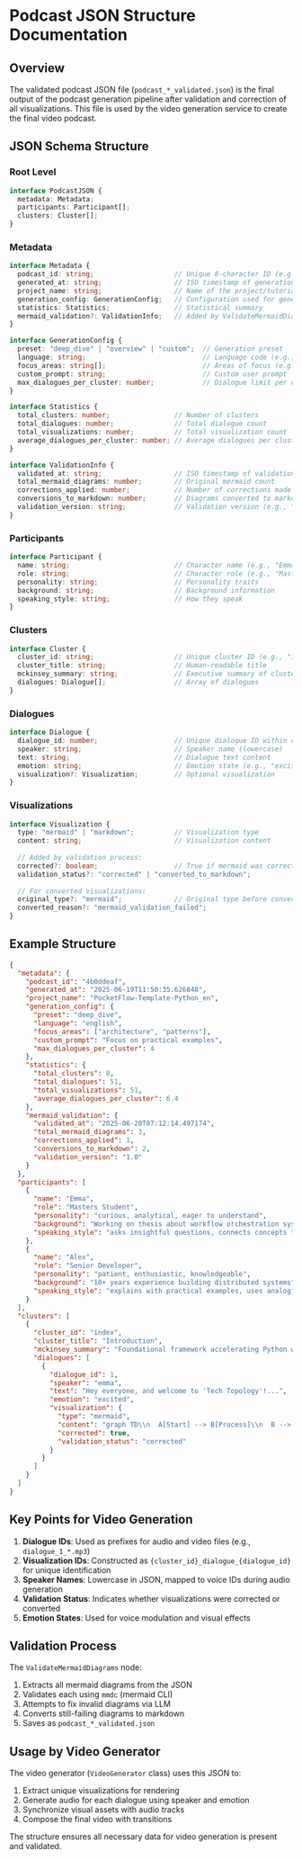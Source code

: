 # Podcast JSON Structure Documentation

## Overview
The validated podcast JSON file (`podcast_*_validated.json`) is the final output of the podcast generation pipeline after validation and correction of all visualizations. This file is used by the video generation service to create the final video podcast.

## JSON Schema Structure

### Root Level
```typescript
interface PodcastJSON {
  metadata: Metadata;
  participants: Participant[];
  clusters: Cluster[];
}
```

### Metadata
```typescript
interface Metadata {
  podcast_id: string;                    // Unique 8-character ID (e.g., "4b0ddeaf")
  generated_at: string;                  // ISO timestamp of generation
  project_name: string;                  // Name of the project/tutorial
  generation_config: GenerationConfig;   // Configuration used for generation
  statistics: Statistics;                // Statistical summary
  mermaid_validation?: ValidationInfo;   // Added by ValidateMermaidDiagrams node
}

interface GenerationConfig {
  preset: "deep_dive" | "overview" | "custom";  // Generation preset
  language: string;                             // Language code (e.g., "english", "german")
  focus_areas: string[];                        // Areas of focus (e.g., ["architecture", "patterns"])
  custom_prompt: string;                        // Custom user prompt
  max_dialogues_per_cluster: number;            // Dialogue limit per cluster
}

interface Statistics {
  total_clusters: number;                // Number of clusters
  total_dialogues: number;               // Total dialogue count
  total_visualizations: number;          // Total visualization count
  average_dialogues_per_cluster: number; // Average dialogues per cluster
}

interface ValidationInfo {
  validated_at: string;                  // ISO timestamp of validation
  total_mermaid_diagrams: number;        // Original mermaid count
  corrections_applied: number;           // Number of corrections made
  conversions_to_markdown: number;       // Diagrams converted to markdown
  validation_version: string;            // Validation version (e.g., "1.0")
}
```

### Participants
```typescript
interface Participant {
  name: string;                          // Character name (e.g., "Emma", "Alex")
  role: string;                          // Character role (e.g., "Masters Student")
  personality: string;                   // Personality traits
  background: string;                    // Background information
  speaking_style: string;                // How they speak
}
```

### Clusters
```typescript
interface Cluster {
  cluster_id: string;                    // Unique cluster ID (e.g., "index", "01_flow_")
  cluster_title: string;                 // Human-readable title
  mckinsey_summary: string;              // Executive summary of cluster
  dialogues: Dialogue[];                 // Array of dialogues
}
```

### Dialogues
```typescript
interface Dialogue {
  dialogue_id: number;                   // Unique dialogue ID within cluster
  speaker: string;                       // Speaker name (lowercase)
  text: string;                          // Dialogue text content
  emotion: string;                       // Emotion state (e.g., "excited", "curious")
  visualization?: Visualization;         // Optional visualization
}
```

### Visualizations
```typescript
interface Visualization {
  type: "mermaid" | "markdown";          // Visualization type
  content: string;                       // Visualization content
  
  // Added by validation process:
  corrected?: boolean;                   // True if mermaid was corrected
  validation_status?: "corrected" | "converted_to_markdown";
  
  // For converted visualizations:
  original_type?: "mermaid";             // Original type before conversion
  converted_reason?: "mermaid_validation_failed";
}
```

## Example Structure

```json
{
  "metadata": {
    "podcast_id": "4b0ddeaf",
    "generated_at": "2025-06-19T11:50:35.626848",
    "project_name": "PocketFlow-Template-Python_en",
    "generation_config": {
      "preset": "deep_dive",
      "language": "english",
      "focus_areas": ["architecture", "patterns"],
      "custom_prompt": "Focus on practical examples",
      "max_dialogues_per_cluster": 4
    },
    "statistics": {
      "total_clusters": 8,
      "total_dialogues": 51,
      "total_visualizations": 51,
      "average_dialogues_per_cluster": 6.4
    },
    "mermaid_validation": {
      "validated_at": "2025-06-20T07:12:14.497174",
      "total_mermaid_diagrams": 3,
      "corrections_applied": 1,
      "conversions_to_markdown": 2,
      "validation_version": "1.0"
    }
  },
  "participants": [
    {
      "name": "Emma",
      "role": "Masters Student",
      "personality": "curious, analytical, eager to understand",
      "background": "Working on thesis about workflow orchestration systems",
      "speaking_style": "asks insightful questions, connects concepts to research"
    },
    {
      "name": "Alex",
      "role": "Senior Developer",
      "personality": "patient, enthusiastic, knowledgeable",
      "background": "10+ years experience building distributed systems",
      "speaking_style": "explains with practical examples, uses analogies"
    }
  ],
  "clusters": [
    {
      "cluster_id": "index",
      "cluster_title": "Introduction",
      "mckinsey_summary": "Foundational framework accelerating Python workflow development",
      "dialogues": [
        {
          "dialogue_id": 1,
          "speaker": "emma",
          "text": "Hey everyone, and welcome to 'Tech Topology'!...",
          "emotion": "excited",
          "visualization": {
            "type": "mermaid",
            "content": "graph TD\\n  A[Start] --> B[Process]\\n  B --> C[End]",
            "corrected": true,
            "validation_status": "corrected"
          }
        }
      ]
    }
  ]
}
```

## Key Points for Video Generation

1. **Dialogue IDs**: Used as prefixes for audio and video files (e.g., `dialogue_1_*.mp3`)
2. **Visualization IDs**: Constructed as `{cluster_id}_dialogue_{dialogue_id}` for unique identification
3. **Speaker Names**: Lowercase in JSON, mapped to voice IDs during audio generation
4. **Validation Status**: Indicates whether visualizations were corrected or converted
5. **Emotion States**: Used for voice modulation and visual effects

## Validation Process

The `ValidateMermaidDiagrams` node:
1. Extracts all mermaid diagrams from the JSON
2. Validates each using `mmdc` (mermaid CLI)
3. Attempts to fix invalid diagrams via LLM
4. Converts still-failing diagrams to markdown
5. Saves as `podcast_*_validated.json`

## Usage by Video Generator

The video generator (`VideoGenerator` class) uses this JSON to:
1. Extract unique visualizations for rendering
2. Generate audio for each dialogue using speaker and emotion
3. Synchronize visual assets with audio tracks
4. Compose the final video with transitions

The structure ensures all necessary data for video generation is present and validated.